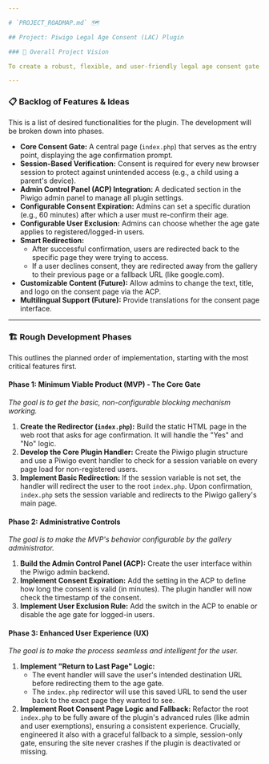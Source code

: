 ```yaml
---

# `PROJECT_ROADMAP.md` 🗺️

## Project: Piwigo Legal Age Consent (LAC) Plugin

### 🎯 Overall Project Vision

To create a robust, flexible, and user-friendly legal age consent gate for Piwigo galleries. The plugin will restrict access to galleries for non-registered users until they confirm they are of legal age, with configurable rules to ensure both compliance and a smooth user experience.

---
```


### 📋 Backlog of Features & Ideas

This is a list of desired functionalities for the plugin. The development will be broken down into phases.

* **Core Consent Gate:** A central page (`index.php`) that serves as the entry point, displaying the age confirmation prompt.
* **Session-Based Verification:** Consent is required for every new browser session to protect against unintended access (e.g., a child using a parent's device).
* **Admin Control Panel (ACP) Integration:** A dedicated section in the Piwigo admin panel to manage all plugin settings.
* **Configurable Consent Expiration:** Admins can set a specific duration (e.g., 60 minutes) after which a user must re-confirm their age.
* **Configurable User Exclusion:** Admins can choose whether the age gate applies to registered/logged-in users.
* **Smart Redirection:**
    * After successful confirmation, users are redirected back to the specific page they were trying to access.
    * If a user declines consent, they are redirected away from the gallery to their previous page or a fallback URL (like google.com).
* **Customizable Content (Future):** Allow admins to change the text, title, and logo on the consent page via the ACP.
* **Multilingual Support (Future):** Provide translations for the consent page interface.

---

### 🏗️ Rough Development Phases

This outlines the planned order of implementation, starting with the most critical features first.

#### **Phase 1: Minimum Viable Product (MVP) - The Core Gate**

*The goal is to get the basic, non-configurable blocking mechanism working.*
1.  **Create the Redirector (`index.php`):** Build the static HTML page in the web root that asks for age confirmation. It will handle the "Yes" and "No" logic.
2.  **Develop the Core Plugin Handler:** Create the Piwigo plugin structure and use a Piwigo event handler to check for a session variable on every page load for non-registered users.
3.  **Implement Basic Redirection:** If the session variable is not set, the handler will redirect the user to the root `index.php`. Upon confirmation, `index.php` sets the session variable and redirects to the Piwigo gallery's main page.

#### **Phase 2: Administrative Controls**

*The goal is to make the MVP's behavior configurable by the gallery administrator.*
1.  **Build the Admin Control Panel (ACP):** Create the user interface within the Piwigo admin backend.
2.  **Implement Consent Expiration:** Add the setting in the ACP to define how long the consent is valid (in minutes). The plugin handler will now check the timestamp of the consent.
3.  **Implement User Exclusion Rule:** Add the switch in the ACP to enable or disable the age gate for logged-in users.

#### **Phase 3: Enhanced User Experience (UX)**

*The goal is to make the process seamless and intelligent for the user.*
1.  **Implement "Return to Last Page" Logic:**
    * The event handler will save the user's intended destination URL before redirecting them to the age gate.
    * The `index.php` redirector will use this saved URL to send the user back to the exact page they wanted to see.
2.  **Implement Root Consent Page Logic and Fallback:** Refactor the root `index.php` to be fully aware of the plugin's advanced rules (like admin and user exemptions), ensuring a consistent experience. Crucially, engineered it also with a graceful fallback to a simple, session-only gate, ensuring the site never crashes if the plugin is deactivated or missing.